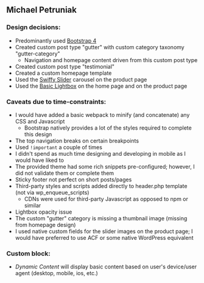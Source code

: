 ## Michael Petruniak

### Design decisions:

- Predominantly used [Bootstrap 4](https://getbootstrap.com/docs/4.0/getting-started/introduction/)
- Created custom post type "gutter" with custom category taxonomy "gutter-category"
    - Navigation and homepage content driven from this custom post type
- Created custom post type "testimonial"
- Created a custom homepage template
- Used the [Swiffy Slider](https://swiffyslider.com/) carousel on the product page
- Used the [Basic Lightbox](https://github.com/electerious/basicLightbox) on the home page and on the product page

### Caveats due to time-constraints:

- I would have added a basic webpack to minify (and concatenate) any CSS and Javascript
  - Bootstrap natively provides a lot of the styles required to complete this design
- The top navigation breaks on certain breakpoints
- Used `!important` a couple of times
- I didn't spend as much time designing and developing in mobile as I would have liked to
- The provided theme had some rich snippets pre-configured; however, I did not validate them or complete them
- Sticky footer not perfect on short posts/pages
- Third-party styles and scripts added directly to header.php template (not via wp_enqueue_scripts)
  - CDNs were used for third-party Javascript as opposed to npm or similar
- Lightbox opacity issue
- The custom "gutter" category is missing a thumbnail image (missing from homepage design)
- I used native custom fields for the slider images on the product page; I would have preferred to use ACF or some native WordPress equivalent

### Custom block:
- *Dynamic Content* will display basic content based on user's device/user agent (desktop, mobile, ios, etc.)
